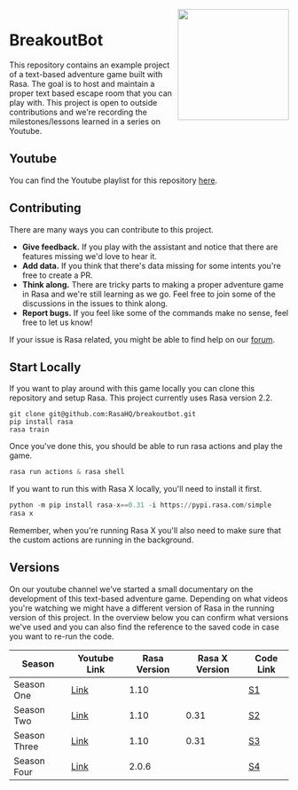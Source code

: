 <img src="logo.png" width=200 align="right">

# BreakoutBot

This repository contains an example project of a text-based adventure game built with Rasa. The
goal is to host and maintain a proper text based escape room that you can play with. This project
is open to outside contributions and we're recording the milestones/lessons learned in a series
on Youtube.

## Youtube

You can find the Youtube playlist for this repository [here](https://www.youtube.com/playlist?list=PL75e0qA87dlGS2ik6n1sN-KjG39yCrGgf).

## Contributing

There are many ways you can contribute to this project.

- **Give feedback.** If you play with the assistant and notice that there are features missing we'd love to hear it.
- **Add data.** If you think that there's data missing for some intents you're free to create a PR.
- **Think along.** There are tricky parts to making a proper adventure game in Rasa and we're still learning as we go.
  Feel free to join some of the discussions in the issues to think along.
- **Report bugs.** If you feel like some of the commands make no sense, feel free to let us know!

If your issue is Rasa related, you might be able to find help on our [forum](https://forum.rasa.com).

## Start Locally

If you want to play around with this game locally you can clone this repository and setup Rasa. This project currently uses Rasa version 2.2.

```
git clone git@github.com:RasaHQ/breakoutbot.git
pip install rasa
rasa train
```

Once you've done this, you should be able to run rasa actions and play the game.

```python
rasa run actions & rasa shell
```

If you want to run this with Rasa X locally, you'll need to install it first.

```python
python -m pip install rasa-x==0.31 -i https://pypi.rasa.com/simple
rasa x
```

Remember, when you're running Rasa X you'll also need to make sure that the custom actions are running in the background.

## Versions

On our youtube channel we've started a small documentary on the development of this text-based adventure game. Depending on what videos you're watching we might have a different version of Rasa in the running version of this project. In the overview below you can confirm what versions we've used and you can also find the reference to the saved code in case you want to re-run the code.

| Season 	      | Youtube Link 	                                                                                                                        | Rasa Version 	| Rasa X Version | Code Link 	                                                  |
|-------------	|-------------------------------------------------------------------------------------------------------------------------------------	|--------------	| -------------- |------------------------------------------------------------	|
| Season One  	| [Link](https://www.youtube.com/watch?v=rzTSSSnNOpA&list=PL75e0qA87dlGS2ik6n1sN-KjG39yCrGgf&index=2&t=0s&ab_channel=Rasa)             	| 1.10        	|             	 | [S1](https://github.com/RasaHQ/breakoutbot/releases/tag/s1)  |
| Season Two  	| [Link](https://www.youtube.com/watch?v=0d_gF4GP7VU&list=PL75e0qA87dlGS2ik6n1sN-KjG39yCrGgf&index=8&ab_channel=Rasa)             	    | 1.10        	| 0.31           | [S2](https://github.com/RasaHQ/breakoutbot/releases/tag/s2)  |
| Season Three  | [Link](https://www.youtube.com/watch?v=QatqgIR09xY&list=PL75e0qA87dlGS2ik6n1sN-KjG39yCrGgf&index=15)             	    | 1.10        	| 0.31           | [S3](https://github.com/RasaHQ/breakoutbot/releases/tag/s3)  |
| Season Four   | [Link](https://www.youtube.com/watch?v=UbtlOwawN18&list=PL75e0qA87dlGS2ik6n1sN-KjG39yCrGgf&index=21&ab_channel=Rasa)  | 2.0.6 | | [S4](https://github.com/RasaHQ/breakoutbot/releases/tag/s4) | 
